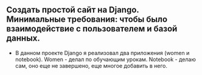 ## Создать простой сайт на Django. Минимальные требования: чтобы было взаимодействие с пользователем и базой данных.
* В данном проекте Django я реализовал два приложения (women и notebook). Women - делал по обучающим урокам. Notebook - делаю сам, оно еще не завершено, еще многое добавить в него.
